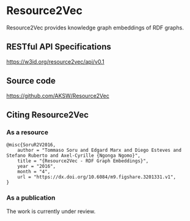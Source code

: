 # Resource2Vec
Resource2Vec provides knowledge graph embeddings of RDF graphs.

## RESTful API Specifications

<https://w3id.org/resource2vec/api/v0.1>

## Source code

<https://github.com/AKSW/Resource2Vec>

## Citing Resource2Vec

### As a resource

```
@misc{SoruR2V2016,
	author = "Tommaso Soru and Edgard Marx and Diego Esteves and Stefano Ruberto and Axel-Cyrille {Ngonga Ngomo}",
	title = "{Resource2Vec - RDF Graph Embeddings}",
	year = "2016",
	month = "4",
	url = "https://dx.doi.org/10.6084/m9.figshare.3201331.v1",
}
```

### As a publication

The work is currently under review.
